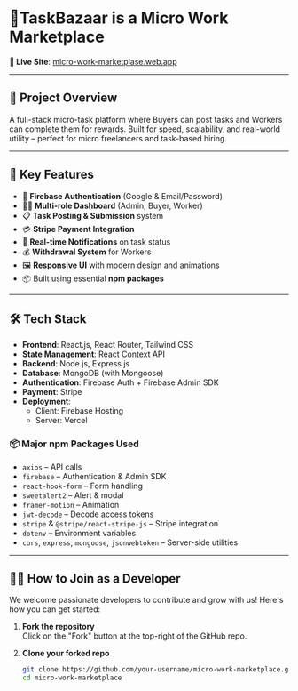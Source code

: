 # 🎯TaskBazaar is a Micro Work Marketplace

**🔗 Live Site**: [micro-work-marketplase.web.app](https://micro-work-marketplase.web.app/)

---

## 🧾 Project Overview

A full-stack micro-task platform where Buyers can post tasks and Workers can complete them for rewards. Built for speed, scalability, and real-world utility – perfect for micro freelancers and task-based hiring.

---

## 🚀 Key Features

- 🔐 **Firebase Authentication** (Google & Email/Password)
- 🧑‍💼 **Multi-role Dashboard** (Admin, Buyer, Worker)
- 📋 **Task Posting & Submission** system
- 💳 **Stripe Payment Integration**
- 🔔 **Real-time Notifications** on task status
- 💰 **Withdrawal System** for Workers
- 🖼️ **Responsive UI** with modern design and animations
- 📦 Built using essential **npm packages**

---

## 🛠️ Tech Stack

- **Frontend**: React.js, React Router, Tailwind CSS
- **State Management**: React Context API
- **Backend**: Node.js, Express.js
- **Database**: MongoDB (with Mongoose)
- **Authentication**: Firebase Auth + Firebase Admin SDK
- **Payment**: Stripe
- **Deployment**: 
  - Client: Firebase Hosting  
  - Server: Vercel

### 📦 Major npm Packages Used

- `axios` – API calls  
- `firebase` – Authentication & Admin SDK  
- `react-hook-form` – Form handling  
- `sweetalert2` – Alert & modal  
- `framer-motion` – Animation  
- `jwt-decode` – Decode access tokens  
- `stripe` & `@stripe/react-stripe-js` – Stripe integration  
- `dotenv` – Environment variables  
- `cors`, `express`, `mongoose`, `jsonwebtoken` – Server-side utilities

---

## 👨‍💻 How to Join as a Developer

We welcome passionate developers to contribute and grow with us! Here's how you can get started:

1. **Fork the repository**  
   Click on the "Fork" button at the top-right of the GitHub repo.

2. **Clone your forked repo**  
   ```bash
   git clone https://github.com/your-username/micro-work-marketplace.git
   cd micro-work-marketplace
